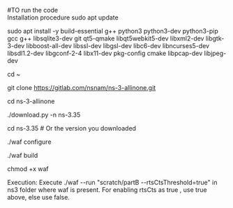 #TO run the code  
Installation procedure
 sudo apt update
 
 sudo apt install -y     build-essential     g++     python3     python3-dev     python3-pip     gcc     g++     libsqlite3-dev     git     qt5-qmake     libqt5webkit5-dev     libxml2-dev     libgtk-3-dev     libboost-all-dev     libssl-dev     libgsl-dev     libc6-dev     libncurses5-dev     libsdl1.2-dev     libgconf-2-4     libx11-dev     pkg-config     cmake     libpcap-dev     libjpeg-dev
 
 cd ~
 
 git clone https://gitlab.com/nsnam/ns-3-allinone.git
 
 cd ns-3-allinone
 
 ./download.py -n ns-3.35
 
 cd ns-3.35  # Or the version you downloaded
 
 ./waf configure
 
 ./waf build
 
 chmod +x waf

Execution:
 Execute ./waf --run "scratch/partB --rtsCtsThreshold=true" in ns3 folder where waf is present. For enabling rtsCts as true , use true above, else use false.

